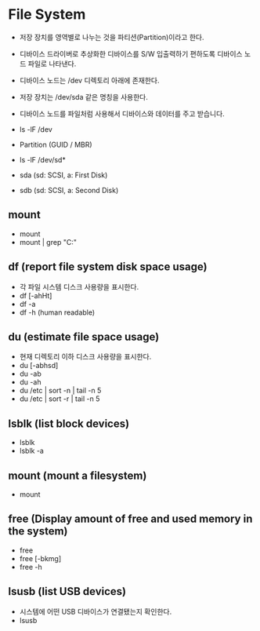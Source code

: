 # File System

- 저장 장치를 영역별로 나누는 것을 파티션(Partition)이라고 한다.
- 디바이스 드라이버로 추상화한 디바이스를 S/W 입출력하기 편하도록 디바이스 노드 파일로 나타낸다.
- 디바이스 노드는 /dev 디렉토리 아래에 존재한다.
- 저장 장치는 /dev/sda 같은 명칭을 사용한다.
- 디바이스 노드를 파일처럼 사용해서 디바이스와 데이터를 주고 받습니다.

- ls -lF /dev
- Partition (GUID / MBR)
- ls -lF /dev/sd*
- sda (sd: SCSI, a: First Disk)
- sdb (sd: SCSI, a: Second Disk)

## mount

- mount
- mount | grep "C:"

## df (report file system disk space usage)

- 각 파일 시스템 디스크 사용량을 표시한다.
- df [-ahHt]
- df -a
- df -h (human readable)

## du (estimate file space usage)

- 현재 디렉토리 이하 디스크 사용량을 표시한다.
- du [-abhsd]
- du -ab
- du -ah
- du /etc | sort -n | tail -n 5
- du /etc | sort -r | tail -n 5

## lsblk (list block devices)

- lsblk
- lsblk -a

## mount (mount a filesystem)

- mount

## free (Display amount of free and used memory in the system)

- free
- free [-bkmg]
- free -h

## lsusb (list USB devices)

- 시스템에 어떤 USB 디바이스가 연결됐는지 확인한다.
- lsusb

